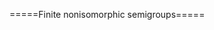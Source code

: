 =====Finite nonisomorphic semigroups=====
<html>
<div id="insert"></div>
<script src="http://math.chapman.edu/~jipsen/structures/ua.js"></script>
<script>init("Sgrp",4,{associative:true})</script>
</html>